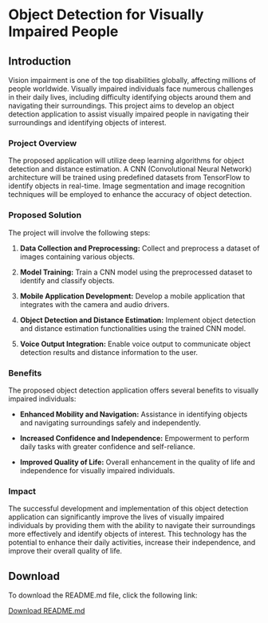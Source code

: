 # Object Detection for Visually Impaired People

## Introduction

Vision impairment is one of the top disabilities globally, affecting millions of people worldwide. Visually impaired individuals face numerous challenges in their daily lives, including difficulty identifying objects around them and navigating their surroundings. This project aims to develop an object detection application to assist visually impaired people in navigating their surroundings and identifying objects of interest.

### Project Overview

The proposed application will utilize deep learning algorithms for object detection and distance estimation. A CNN (Convolutional Neural Network) architecture will be trained using predefined datasets from TensorFlow to identify objects in real-time. Image segmentation and image recognition techniques will be employed to enhance the accuracy of object detection.

### Proposed Solution

The project will involve the following steps:

1. **Data Collection and Preprocessing:** Collect and preprocess a dataset of images containing various objects.

2. **Model Training:** Train a CNN model using the preprocessed dataset to identify and classify objects.

3. **Mobile Application Development:** Develop a mobile application that integrates with the camera and audio drivers.

4. **Object Detection and Distance Estimation:** Implement object detection and distance estimation functionalities using the trained CNN model.

5. **Voice Output Integration:** Enable voice output to communicate object detection results and distance information to the user.

### Benefits

The proposed object detection application offers several benefits to visually impaired individuals:

* **Enhanced Mobility and Navigation:** Assistance in identifying objects and navigating surroundings safely and independently.

* **Increased Confidence and Independence:** Empowerment to perform daily tasks with greater confidence and self-reliance.

* **Improved Quality of Life:** Overall enhancement in the quality of life and independence for visually impaired individuals.

### Impact

The successful development and implementation of this object detection application can significantly improve the lives of visually impaired individuals by providing them with the ability to navigate their surroundings more effectively and identify objects of interest. This technology has the potential to enhance their daily activities, increase their independence, and improve their overall quality of life.

## Download

To download the README.md file, click the following link:

[Download README.md](https://raw.githubusercontent.com/bardnlg/bard-public/master/readme.md)
